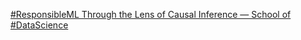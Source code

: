 [#ResponsibleML Through the Lens of Causal Inference — School of #DataScience](https://qi.tc/qi/111003)